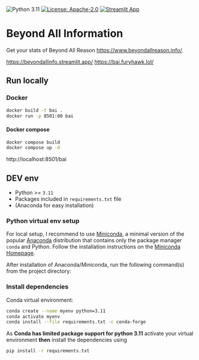![Python 3.11](https://img.shields.io/badge/python-3.11-blue.svg)
[![License: Apache-2.0](https://img.shields.io/badge/License-Apache%202.0-blue.svg)](LICENSE)
[![Streamlit App](https://static.streamlit.io/badges/streamlit_badge_black_white.svg)](https://beyondallinfo.streamlit.app/)



# Beyond All Information

Get your stats of Beyond All Reason https://www.beyondallreason.info/.

https://beyondallinfo.streamlit.app/
https://bai.furyhawk.lol/


## Run locally

### Docker
```sh
docker build -t bai .
docker run -p 8501:80 bai
```
#### Docker compose
```sh
docker compose build
docker compose up -d
```

http://localhost:8501/bai


## DEV env

- Python >= `3.11`
- Packages included in `requirements.txt` file
- (Anaconda for easy installation)

### Python virtual env setup
For local setup, I recommend to use [Miniconda](https://docs.conda.io/en/latest/miniconda.html), a minimal version of the popular [Anaconda](https://www.anaconda.com/) distribution that contains only the package manager `conda` and Python. Follow the installation instructions on the [Miniconda Homepage](https://docs.conda.io/en/latest/miniconda.html).

After installation of Anaconda/Miniconda, run the following command(s) from the project directory:

### Install dependencies
Conda virtual environment:
```sh
conda create --name myenv python=3.11
conda activate myenv
conda install --file requirements.txt -c conda-forge
```

As **Conda has limited package support for python 3.11** activate your virtual environment **then** install the dependencies using

```sh
pip install -r requirements.txt
```
